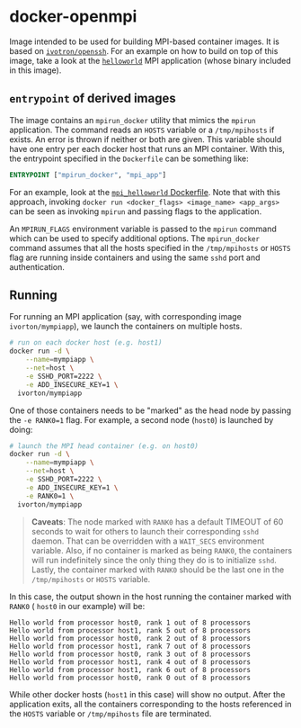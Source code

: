 # docker-openmpi

Image intended to be used for building MPI-based container images. It 
is based on 
[`ivotron/openssh`](https://github.com/ivotron/docker-openssh). For an 
example on how to build on top of this image, take a look at the 
[`helloworld`](example/) MPI application (whose binary included in 
this image).

## `entrypoint` of derived images

The image contains an `mpirun_docker` utility that mimics the `mpirun` 
application. The command reads an `HOSTS` variable or a 
`/tmp/mpihosts` if exists. An error is thrown if neither or both are 
given. This variable should have one entry per each docker host that 
runs an MPI container. With this, the entrypoint specified in the 
`Dockerfile` can be something like:

```dockerfile
ENTRYPOINT ["mpirun_docker", "mpi_app"]
```

For an example, look at the [`mpi_helloworld` 
Dockerfile](example/Dockerfile). Note that with this approach, 
invoking `docker run <docker_flags> <image_name> <app_args>` can be 
seen as invoking `mpirun` and passing flags to the application.

An `MPIRUN_FLAGS` environment variable is passed to the `mpirun` 
command which can be used to specify additional options. The 
`mpirun_docker` command assumes that all the hosts specified in the 
`/tmp/mpihosts` or `HOSTS` flag are running inside containers and 
using the same `sshd` port and authentication.

## Running

For running an MPI application (say, with corresponding image 
`ivorton/mympiapp`), we launch the containers on multiple hosts.

```bash
# run on each docker host (e.g. host1)
docker run -d \
    --name=mympiapp \
    --net=host \
    -e SSHD_PORT=2222 \
    -e ADD_INSECURE_KEY=1 \
  ivorton/mympiapp
```

One of those containers needs to be "marked" as the head node by 
passing the `-e RANK0=1` flag. For example, a second node (`host0`) is 
launched by doing:

```bash
# launch the MPI head container (e.g. on host0)
docker run -d \
    --name=mympiapp \
    --net=host \
    -e SSHD_PORT=2222 \
    -e ADD_INSECURE_KEY=1 \
    -e RANK0=1 \
  ivorton/mympiapp
```

> **Caveats**: The node marked with `RANK0` has a default TIMEOUT of 
> 60 seconds to wait for others to launch their corresponding `sshd` 
> daemon. That can be overridden with a `WAIT_SECS` environment 
> variable. Also, if no container is marked as being `RANK0`, the 
> containers will run indefinitely since the only thing they do is to 
> initialize `sshd`. Lastly, the container marked with `RANK0` should 
> be the last one in the `/tmp/mpihosts` or `HOSTS` variable.

In this case, the output shown in the host running the container 
marked with `RANK0` ( `host0` in our example) will be:

```
Hello world from processor host0, rank 1 out of 8 processors
Hello world from processor host1, rank 5 out of 8 processors
Hello world from processor host0, rank 2 out of 8 processors
Hello world from processor host1, rank 7 out of 8 processors
Hello world from processor host0, rank 3 out of 8 processors
Hello world from processor host1, rank 4 out of 8 processors
Hello world from processor host1, rank 6 out of 8 processors
Hello world from processor host0, rank 0 out of 8 processors
```

While other docker hosts (`host1` in this case) will show no output. 
After the application exits, all the containers corresponding to the 
hosts referenced in the `HOSTS` variable or `/tmp/mpihosts` file are 
terminated.
